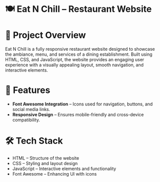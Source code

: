 # 🍽️ Eat N Chill – Restaurant Website

# 📌 Project Overview
Eat N Chill is a fully responsive restaurant website designed to showcase the ambiance, menu, and services of a dining establishment. Built using HTML, CSS, and JavaScript, the website provides an engaging user experience with a visually appealing layout, smooth navigation, and interactive elements.

# 🚀 Features
- **Font Awesome Integration** – Icons used for navigation, buttons, and social media links.
- **Responsive Design** – Ensures mobile-friendly and cross-device compatibility.

# 🛠️ Tech Stack
- HTML  – Structure of the website
- CSS  – Styling and layout design
- JavaScript  – Interactive elements and functionality
- Font Awesome – Enhancing UI with icons
